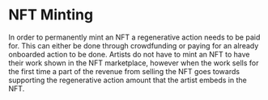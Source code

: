 # NFT Minting

In order to permanently mint an NFT a regenerative action needs to be paid for. This can either be done through crowdfunding or paying for an already onboarded action to be done. Artists do not have to mint an NFT to have their work shown in the NFT marketplace, however when the work sells for the first time a part of the revenue from selling the NFT goes towards supporting the regenerative action amount that the artist embeds in the NFT.
